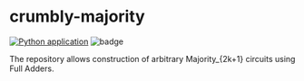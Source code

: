 # crumbly-majority

[![Python application](https://github.com/debjyoti0891/crumbly-majority/actions/workflows/python-app.yml/badge.svg?branch=master)](https://github.com/debjyoti0891/crumbly-majority/actions/workflows/python-app.yml) ![badge](https://img.shields.io/endpoint?url=https://gist.githubusercontent.com/debjyoti0891/9a1ad1634bdd899b73fd5c9463d428ca/raw/aef65e2c20406fd2634ad682f2302cb703a0a619/md_coverage.json)

The repository allows construction of arbitrary Majority_{2k+1} circuits using Full Adders. 
